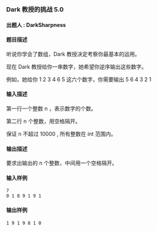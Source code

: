 ### Dark 教授的挑战 5.0

#### 出题人 : DarkSharpness

#### 题目描述

听说你学会了数组，Dark 教授决定考察你最基本的运用。

现在 Dark 教授给你一串数字，她希望你逆序输出这些数字。

例如，她给你 1 2 3 4 6 5 这六个数字，你需要输出 5 6 4 3 2 1

#### 输入描述

第一行一个整数 n ，表示数字的个数。

第二行 n 个整数，用空格隔开。

保证 n 不超过 10000 , 所有整数在 int 范围内。

#### 输出描述

要求出输出的 n 个整数，中间用一个空格隔开。

#### 输入样例

```
7
0 1 8 9 1 9 1
```

#### 输出样例

```
1 9 1 9 8 1 0
```
